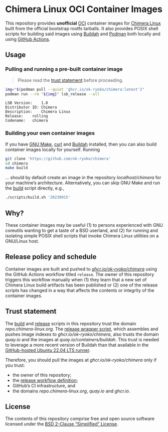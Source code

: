 # Chimera Linux OCI Container Images

This repository provides **unofficial** [OCI] container images for [Chimera Linux] built from the official bootstrap rootfs tarballs. It also provides POSIX shell scripts for building said images using [Buildah] and [Podman] both locally and using [GitHub Actions].

## Usage

### Pulling and running a pre-built container image

> Please read the [trust statement](#trust-statement) before proceeding.

```sh
img="$(podman pull --quiet 'ghcr.io/ok-ryoko/chimera:latest')"
podman run --rm "${img}" lsb_release --all
```

```
LSB Version:	1.0
Distributor ID:	Chimera
Description:	Chimera Linux
Release:	rolling
Codename:	chimera
```

### Building your own container images

If you have [GNU Make], [curl] and [Buildah] installed, then you can also build container images locally for yourself. Running

```sh
git clone 'https://github.com/ok-ryoko/chimera'
cd chimera
make build
```

… should by default create an image in the repository *localhost/chimera* for your machine’s architecture. Alternatively, you can skip GNU Make and run the [build] script directly, e.g.,

```sh
./scripts/build.sh '20230915'
```

## Why?

These container images may be useful (1) to persons experienced with GNU coreutils wanting to get a taste of a BSD userland, and (2) for running and isolating simple POSIX shell scripts that invoke Chimera Linux utilities on a GNU/Linux host.

## Release policy and schedule

Container images are built and pushed to *[ghcr.io/ok-ryoko/chimera]* using the GitHub Actions workflow titled `release`. The owner of this repository triggers this workflow manually when (1) they learn that a new set of Chimera Linux build artifacts has been published or (2) one of the release scripts has changed in a way that affects the contents or integrity of the container images.

## Trust statement

The [build] and [release] scripts in this repository trust the domain *repo.chimera-linux.org*. The [release wrapper script], which assembles and pushes image indexes to *ghcr.io/ok-ryoko/chimera*, also trusts the domain *quay.io* and the images at *quay.io/containers/buildah*. This trust is needed to leverage a more recent version of Buildah than that available in the [GitHub-hosted Ubuntu 22.04 LTS runner].

Therefore, you should pull the images at *ghcr.io/ok-ryoko/chimera* only if you trust:

- the owner of this repository;
- the [release workflow definition];
- GitHub’s CI infrastructure, and
- the domains *repo.chimera-linux.org*, *quay.io* and *ghcr.io*.

## License

The contents of this repository comprise free and open source software licensed under the [BSD 2-Clause “Simplified” License][license].

[build]: ./scripts/build.sh
[Buildah]: https://buildah.io/
[Chimera Linux]: https://chimera-linux.org/
[curl]: https://curl.se/
[ghcr.io/ok-ryoko/chimera]: https://github.com/ok-ryoko/chimera/pkgs/container/chimera
[GitHub Actions]: https://github.com/features/actions
[GitHub-hosted Ubuntu 22.04 LTS runner]: https://github.com/actions/runner-images/blob/main/images/linux/Ubuntu2204-Readme.md
[license]: ./LICENSE
[GNU Make]: https://www.gnu.org/software/make/
[OCI]: https://opencontainers.org/
[Podman]: https://podman.io/
[release workflow definition]: ./.github/workflows/release.yml
[release wrapper script]: ./scripts/release_wrapper.sh
[release]: ./scripts/release.sh
